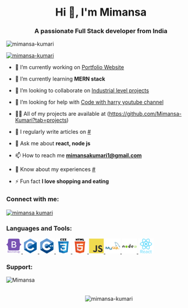 <h1 align="center">Hi 👋, I'm Mimansa</h1>
<h3 align="center">A passionate Full Stack developer from India</h3>

<p align="left"> <img src="https://komarev.com/ghpvc/?username=mimansa-kumari&label=Profile%20views&color=0e75b6&style=flat" alt="mimansa-kumari" /> </p>

<p align="left"> <a href="https://github.com/ryo-ma/github-profile-trophy"><img src="https://github-profile-trophy.vercel.app/?username=mimansa-kumari" alt="mimansa-kumari" /></a> </p>

- 🔭 I’m currently working on [Portfolio Website](#)

- 🌱 I’m currently learning **MERN stack**

- 👯 I’m looking to collaborate on [Industrial level projects](#)

- 🤝 I’m looking for help with [Code with harry youtube channel](https://youtu.be/eRTeF4MPnCg)

- 👨‍💻 All of my projects are available at (https://github.com/Mimansa-Kumari?tab=projects)

- 📝 I regularly write articles on [#](#)

- 💬 Ask me about **react, node js**

- 📫 How to reach me **mimansakumari1@gmail.com**

- 📄 Know about my experiences [#](#)

- ⚡ Fun fact **I love shopping and eating**

<h3 align="left">Connect with me:</h3>
<p align="left">
<a href="https://linkedin.com/in/mimansa kumari" target="blank"><img align="center" src="https://raw.githubusercontent.com/rahuldkjain/github-profile-readme-generator/master/src/images/icons/Social/linked-in-alt.svg" alt="mimansa kumari" height="30" width="40" /></a>
</p>

<h3 align="left">Languages and Tools:</h3>
<p align="left"> <a href="https://getbootstrap.com" target="_blank" rel="noreferrer"> <img src="https://raw.githubusercontent.com/devicons/devicon/master/icons/bootstrap/bootstrap-plain-wordmark.svg" alt="bootstrap" width="40" height="40"/> </a> <a href="https://www.cprogramming.com/" target="_blank" rel="noreferrer"> <img src="https://raw.githubusercontent.com/devicons/devicon/master/icons/c/c-original.svg" alt="c" width="40" height="40"/> </a> <a href="https://www.w3schools.com/cpp/" target="_blank" rel="noreferrer"> <img src="https://raw.githubusercontent.com/devicons/devicon/master/icons/cplusplus/cplusplus-original.svg" alt="cplusplus" width="40" height="40"/> </a> <a href="https://www.w3schools.com/css/" target="_blank" rel="noreferrer"> <img src="https://raw.githubusercontent.com/devicons/devicon/master/icons/css3/css3-original-wordmark.svg" alt="css3" width="40" height="40"/> </a> <a href="https://www.w3.org/html/" target="_blank" rel="noreferrer"> <img src="https://raw.githubusercontent.com/devicons/devicon/master/icons/html5/html5-original-wordmark.svg" alt="html5" width="40" height="40"/> </a> <a href="https://developer.mozilla.org/en-US/docs/Web/JavaScript" target="_blank" rel="noreferrer"> <img src="https://raw.githubusercontent.com/devicons/devicon/master/icons/javascript/javascript-original.svg" alt="javascript" width="40" height="40"/> </a> <a href="https://www.mysql.com/" target="_blank" rel="noreferrer"> <img src="https://raw.githubusercontent.com/devicons/devicon/master/icons/mysql/mysql-original-wordmark.svg" alt="mysql" width="40" height="40"/> </a> <a href="https://nodejs.org" target="_blank" rel="noreferrer"> <img src="https://raw.githubusercontent.com/devicons/devicon/master/icons/nodejs/nodejs-original-wordmark.svg" alt="nodejs" width="40" height="40"/> </a> <a href="https://reactjs.org/" target="_blank" rel="noreferrer"> <img src="https://raw.githubusercontent.com/devicons/devicon/master/icons/react/react-original-wordmark.svg" alt="react" width="40" height="40"/> </a> </p>

<h3 align="left">Support:</h3>
<p><a href="https://www.buymeacoffee.com/Mimansa"> <img align="left" src="https://cdn.buymeacoffee.com/buttons/v2/default-yellow.png" height="50" width="210" alt="Mimansa" /></a></p><br><br>

<p><img align="center" src="https://github-readme-stats.vercel.app/api/top-langs?username=mimansa-kumari&show_icons=true&locale=en&layout=compact" alt="mimansa-kumari" /></p>
